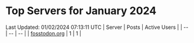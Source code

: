 # Top Servers for January 2024
Last Updated: 01/02/2024 07:13:11 UTC
| Server | Posts | Active Users |
| -- | -- | -- |
| [fosstodon.org](https://fosstodon.org/tags/PowerShell) | 1 | 1 |
